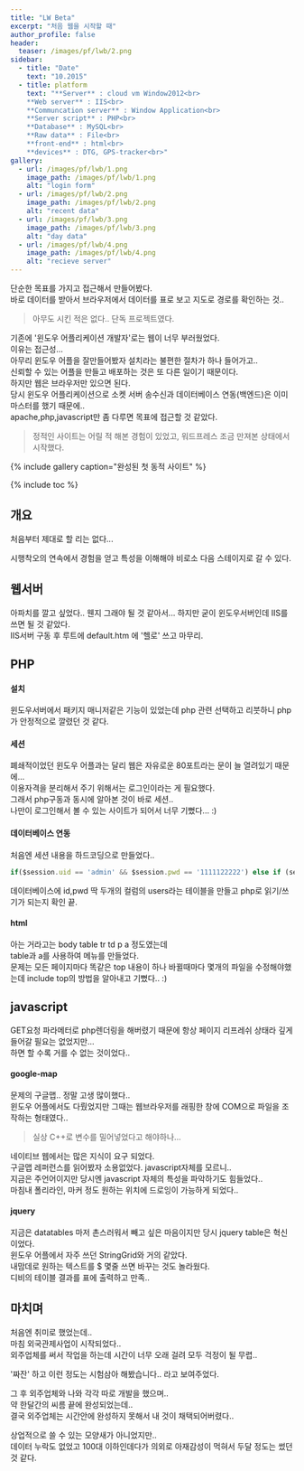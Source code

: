 ```yaml
---
title: "LW Beta"
excerpt: "처음 웹을 시작할 때"
author_profile: false
header:
  teaser: /images/pf/lwb/2.png
sidebar:
  - title: "Date"
    text: "10.2015"
  - title: platform
    text: "**Server** : cloud vm Window2012<br>
    **Web server** : IIS<br>
    **Communcation server** : Window Application<br>
    **Server script** : PHP<br>
    **Database** : MySQL<br>
    **Raw data** : File<br>
    **front-end** : html<br>
    **devices** : DTG, GPS-tracker<br>"
gallery:
  - url: /images/pf/lwb/1.png
    image_path: /images/pf/lwb/1.png
    alt: "login form"
  - url: /images/pf/lwb/2.png
    image_path: /images/pf/lwb/2.png
    alt: "recent data"
  - url: /images/pf/lwb/3.png
    image_path: /images/pf/lwb/3.png
    alt: "day data"
  - url: /images/pf/lwb/4.png
    image_path: /images/pf/lwb/4.png
    alt: "recieve server"
---
```


단순한 목표를 가지고 접근해서 만들어봤다.  
바로 데이터를 받아서 브라우저에서 데이터를 표로 보고 지도로 경로를 확인하는 것..  
> 아무도 시킨 적은 없다.. 단독 프로젝트였다.

기존에 '윈도우 어플리케이션 개발자'로는 웹이 너무 부러웠었다.  
이유는 접근성...  
아무리 윈도우 어플을 잘만들어봤자 설치라는 불편한 절차가 하나 들어가고..  
신뢰할 수 있는 어플을 만들고 배포하는 것은 또 다른 일이기 때문이다.  
하지만 웹은 브라우저만 있으면 된다.  
당시 윈도우 어플리케이션으로 소켓 서버 송수신과 데이터베이스 연동(백엔드)은 이미 마스터를 했기 때문에..  
apache,php,javascript만 좀 다루면 목표에 접근할 것 같았다.  
> 정적인 사이트는 어릴 적 해본 경험이 있었고, 워드프레스 조금 만져본 상태에서 시작했다.

{% include gallery caption="완성된 첫 동적 사이트" %}

{% include toc %}

## 개요

처음부터 제대로 할 리는 없다...

시행착오의 연속에서 경험을 얻고 특성을 이해해야 비로소 다음 스테이지로 갈 수 있다.

## 웹서버

아파치를 깔고 싶었다.. 웬지 그래야 될 것 같아서... 하지만 굳이 윈도우서버인데 IIS를 쓰면 될 것 같았다.  
IIS서버 구동 후 루트에 default.htm 에 '헬로' 쓰고 마무리.

## PHP

#### 설치

윈도우서버에서 패키지 매니저같은 기능이 있었는데 php 관련 선택하고 리붓하니 php가 안정적으로 깔렸던 것 같다.

#### 세션

폐쇄적이었던 윈도우 어플과는 달리 웹은 자유로운 80포트라는 문이 늘 열려있기 때문에...  
이용자격을 분리해서 주기 위해서는 로그인이라는 게 필요했다.  
그래서 php구동과 동시에 알아본 것이 바로 세션..  
나만이 로그인해서 볼 수 있는 사이트가 되어서 너무 기뻤다... :)  

#### 데이터베이스 연동

처음엔 세션 내용을 하드코딩으로 만들었다..  
```javascript
if($session.uid == 'admin' && $session.pwd == '1111122222') else if (session.u...
```  
데이터베이스에 id,pwd 딱 두개의 컬럼의 users라는 테이블을 만들고 php로 읽기/쓰기가 되는지 확인 끝.

#### html

아는 거라고는 body table tr td p a 정도였는데  
table과 a를 사용하여 메뉴를 만들었다.  
문제는 모든 페이지마다 똑같은 top 내용이 하나 바뀔때마다 몇개의 파일을 수정해야했는데 include top의 방법을 알아내고 기뻤다.. :) 

## javascript

GET요청 파라메터로 php렌더링을 해버렸기 때문에 항상 페이지 리프레쉬 상태라 깊게 들어갈 필요는 없었지만...  
하면 할 수록 거를 수 없는 것이었다..   

#### google-map

문제의 구글맵.. 정말 고생 많이했다..  
윈도우 어플에서도 다뤘었지만 그때는 웹브라우저를 래핑한 창에 COM으로 파일을 조작하는 형태였다..  
> 실상 C++로 변수를 밀어넣었다고 해야하나...

네이티브 웹에서는 많은 지식이 요구 되었다.  
구글맵 레퍼런스를 읽어봤자 소용없었다.  javascript자체를 모르니..  
지금은 주언어이지만 당시엔 javascript 자체의 특성을 파악하기도 힘들었다..    
마침내 폴리라인, 마커 정도 원하는 위치에 드로잉이 가능하게 되었다..

#### jquery

지금은 datatables 마저 촌스러워서 빼고 싶은 마음이지만 당시 jquery table은 혁신이었다.  
윈도우 어플에서 자주 쓰던 StringGrid와 거의 같았다.  
내맘데로 원하는 텍스트를 $ 몇줄 쓰면 바꾸는 것도 놀라웠다.  
디비의 테이블 결과를 표에 출력하고 만족..

## 마치며

처음엔 취미로 했었는데..  
마침 외국관제사업이 시작되었다..  
외주업체를 써서 작업을 하는데 시간이 너무 오래 걸려 모두 걱정이 될 무렵..

'짜잔' 하고 이런 정도는 시험삼아 해봤습니다.. 라고 보여주었다.  

그 후 외주업체와 나와 각각 따로 개발을 했으며..  
약 한달간의 씨름 끝에 완성되었는데..  
결국 외주업체는 시간안에 완성하지 못해서 내 것이 채택되어버렸다..

상업적으로 쓸 수 있는 모양새가 아니었지만..  
데이터 누락도 없었고 100대 이하인데다가 의외로 아재감성이 먹혀서 두달 정도는 썼던 것 같다.
